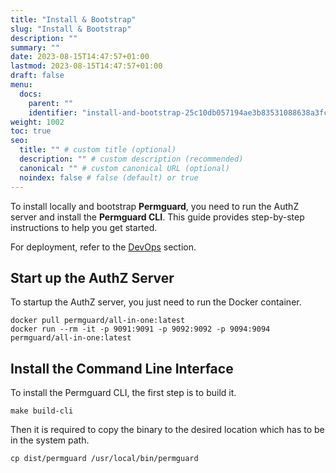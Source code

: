 ```yaml
---
title: "Install & Bootstrap"
slug: "Install & Bootstrap"
description: ""
summary: ""
date: 2023-08-15T14:47:57+01:00
lastmod: 2023-08-15T14:47:57+01:00
draft: false
menu:
  docs:
    parent: ""
    identifier: "install-and-bootstrap-25c10db057194ae3b83531088638a3fc"
weight: 1002
toc: true
seo:
  title: "" # custom title (optional)
  description: "" # custom description (recommended)
  canonical: "" # custom canonical URL (optional)
  noindex: false # false (default) or true
---
```


To install locally and bootstrap **Permguard**, you need to run the AuthZ server and install the **Permguard CLI**.
This guide provides step-by-step instructions to help you get started.

For deployment, refer to the [DevOps](/docs/0.0.x/devops/authz-server/authz-server/) section.

## Start up the AuthZ Server

To startup the AuthZ server, you just need to run the Docker container.

```shell
docker pull permguard/all-in-one:latest
docker run --rm -it -p 9091:9091 -p 9092:9092 -p 9094:9094 permguard/all-in-one:latest
```

## Install the Command Line Interface

To install the Permguard CLI, the first step is to build it.

```shell
make build-cli
```

Then it is required to copy the binary to the desired location which has to be in the system path.

```shell
cp dist/permguard /usr/local/bin/permguard
```
